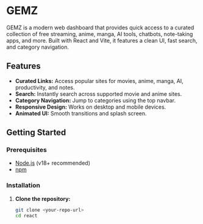 # GEMZ

GEMZ is a modern web dashboard that provides quick access to a curated collection of free streaming, anime, manga, AI tools, chatbots, note-taking apps, and more. Built with React and Vite, it features a clean UI, fast search, and category navigation.

## Features

- **Curated Links:** Access popular sites for movies, anime, manga, AI, productivity, and notes.
- **Search:** Instantly search across supported movie and anime sites.
- **Category Navigation:** Jump to categories using the top navbar.
- **Responsive Design:** Works on desktop and mobile devices.
- **Animated UI:** Smooth transitions and splash screen.

## Getting Started

### Prerequisites

- [Node.js](https://nodejs.org/) (v18+ recommended)
- [npm](https://www.npmjs.com/)

### Installation

1. **Clone the repository:**
   ```sh
   git clone <your-repo-url>
   cd react
